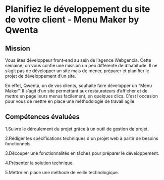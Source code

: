# Planifiez le développement du site de votre client - Menu Maker by Qwenta

## Mission

Vous êtes développeur front-end au sein de l’agence Webgencia.
Cette semaine, on vous confie une mission un peu différente de d’habitude. Il ne s’agit pas de développer un site mais de mener, préparer et planifier le projet de développement d’un site.

En effet, Qwenta, un de vos clients, souhaite faire développer un “Menu Maker”. Il s’agit d’un site permettant aux restaurateurs d’afficher et de mettre en page leurs menus facilement, en quelques clics.
C’est l’occasion pour vous de mettre en place une méthodologie de travail agile

## Compétences évaluées

1.Suivre le déroulement du projet grâce à un outil de gestion de projet.

2.Rédiger les spécifications techniques d'un projet web à partir de besoins fonctionnels.

3.Découper une fonctionnalités en tâches pour préparer le développement.

4.Présenter la solution technique.

5.Mettre en place une méthode de veille technologique.
